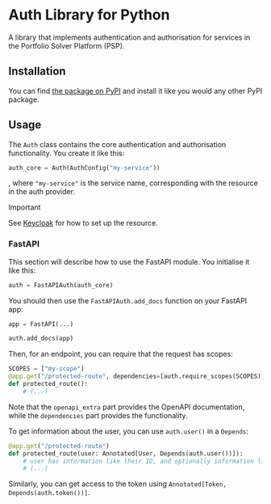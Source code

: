 # Auth Library for Python

A library that implements authentication and authorisation for services in the Portfolio Solver Platform (PSP).

## Installation

You can find [the package on PyPI](https://pypi.org/project/psp-auth/) and install it like you would any other PyPI package.

## Usage

The `Auth` class contains the core authentication and authorisation functionality. You create it like this:
```python
auth_core = Auth(AuthConfig("my-service"))
```
, where `"my-service"` is the service name, corresponding with the resource in the auth provider.

> [!IMPORTANT]
> See [Keycloak](https://github.com/Portfolio-Solver-Platform/keycloak) for how to set up the resource.

### FastAPI

This section will describe how to use the FastAPI module. You initialise it like this:
```python
auth = FastAPIAuth(auth_core)
```

You should then use the `FastAPIAuth.add_docs` function on your FastAPI app:
```python
app = FastAPI(...)

auth.add_docs(app)
```

Then, for an endpoint, you can require that the request has scopes:
```python
SCOPES = ["my-scope"]
@app.get("/protected-route", dependencies=[auth.require_scopes(SCOPES)], openapi_extra=auth.scope_docs([SCOPES]))
def protected_route():
    # (...)
```
Note that the `openapi_extra` part provides the OpenAPI documentation, while the `dependencies` part provides the functionality.

To get information about the user, you can use `auth.user()` in a `Depends`:
```python
@app.get("/protected-route")
def protected_route(user: Annotated[User, Depends(auth.user())]):
    # user has information like their ID, and optionally information like their name
    # (...)
```

Similarly, you can get access to the token using `Annotated[Token, Depends(auth.token())]`.
